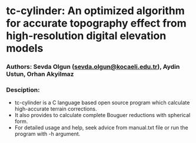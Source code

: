 # tc-cylinder: An optimized algorithm for accurate topography effect from high-resolution digital elevation models

### Authors: Sevda Olgun (sevda.olgun@kocaeli.edu.tr), Aydin Ustun, Orhan Akyilmaz 

### Desciption:
- tc-cylinder is a C language based open source program which calculate high-accurate terrain corrections.
- It also provides to calculate complete Bouguer reductions with spherical form.
- For detailed usage and help, seek advice from manual.txt file or run the program with -h argument.
